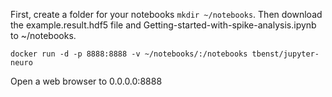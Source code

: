 First, create a folder for your notebooks `mkdir ~/notebooks`. Then download the example.result.hdf5 file and Getting-started-with-spike-analysis.ipynb to ~/notebooks.

```
docker run -d -p 8888:8888 -v ~/notebooks/:/notebooks tbenst/jupyter-neuro
```

Open a web browser to 0.0.0.0:8888